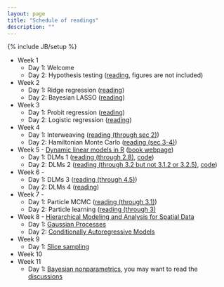 ```yaml
---
layout: page
title: "Schedule of readings"
description: ""
---
```

{% include JB/setup %}

- Week 1
  - Day 1: Welcome
  - Day 2: Hypothesis testing ([reading](/stat615/papers/ockham.pdf), figures are not included)
- Week 2
  - Day 1: Ridge regression ([reading](/stat615/papers/Ridge_Regression_in_Practice.pdf))
  - Day 2: Bayesian LASSO ([reading](http://www.stat.ufl.edu/~casella/Papers/Lasso.pdf))
- Week 3
  - Day 1: Probit regression ([reading](http://www.stat.cmu.edu/~brian/905-2009/all-papers/albert-chib-1993.pdf))
  - Day 2: Logistic regression ([reading](http://arxiv.org/pdf/1205.0310v3))
- Week 4
  - Day 1: Interweaving ([reading (through sec 2)]({{BASE_PATH}}/papers/Yu_Meng_to_2011.pdf))
  - Day 2: Hamiltonian Monte Carlo ([reading (sec 3-4)](http://www.cs.utoronto.ca/~radford/ftp/ham-mcmc.pdf))
- Week 5 - [Dynamic linear models in R](http://www.amazon.com/gp/product/0387772375/ref=as_li_ss_tl?ie=UTF8&camp=1789&creative=390957&creativeASIN=0387772375&linkCode=as2&tag=jarnieassprod-20) ([book webpage](http://definetti.uark.edu/~gpetris/dlm/))
  - Day 1: DLMs 1 ([reading (through 2.8)]({{BASE_PATH}}/papers/DLMs_ch2.pdf), [code]({{BASE_PATH}}/papers/DLMs_ch2.R)) 
  - Day 2: DLMs 2 ([reading (through 3.2 but not 3.1.2 or 3.2.5)]({{BASE_PATH}}/papers/DLMs_ch3.pdf), [code]({{BASE_PATH}}/papers/DLMs_ch3.R)) 
- Week 6 - 
  - Day 1: DLMs 3 ([reading (through 4.5)]({{BASE_PATH}}/papers/DLMs_ch4.pdf))
  - Day 2: DLMs 4 ([reading]({{BASE_PATH}}/papers/DLMs_ch5.pdf))
- Week 7 -
  - Day 1: Particle MCMC ([reading (through 3.1)](http://www.stats.ox.ac.uk/~doucet/andrieu_doucet_holenstein_PMCMC.pdf))
  - Day 2: Particle learning ([reading (through 3)](http://projecteuclid.org/DPubS/Repository/1.0/Disseminate?view=body&id=pdfview_1&handle=euclid.ss/1280841735)
- Week 8 - [Hierarchical Modeling and Analysis for Spatial Data](http://www.amazon.com/gp/product/158488410X/ref=as_li_ss_tl?ie=UTF8&camp=1789&creative=390957&creativeASIN=158488410X&linkCode=as2&tag=jarnieassprod-20)
  - Day 1: [Gaussian Processes]({{BASE_PATH}}/papers/Spatial_ch2.pdf)
  - Day 2: [Conditionally Autoregressive Models]({{BASE_PATH}}/papers/Spatial_ch3.pdf)
- Week 9
  - Day 1: [Slice sampling](http://www.jstor.org/stable/3448413)
- Week 10
- Week 11
  - Day 1: [Bayesian nonparametrics](http://ba.stat.cmu.edu/journal/2013/vol08/issue02/mueller.pdf), you may want to read the [discussions](http://ba.stat.cmu.edu/vol08is02.php)



